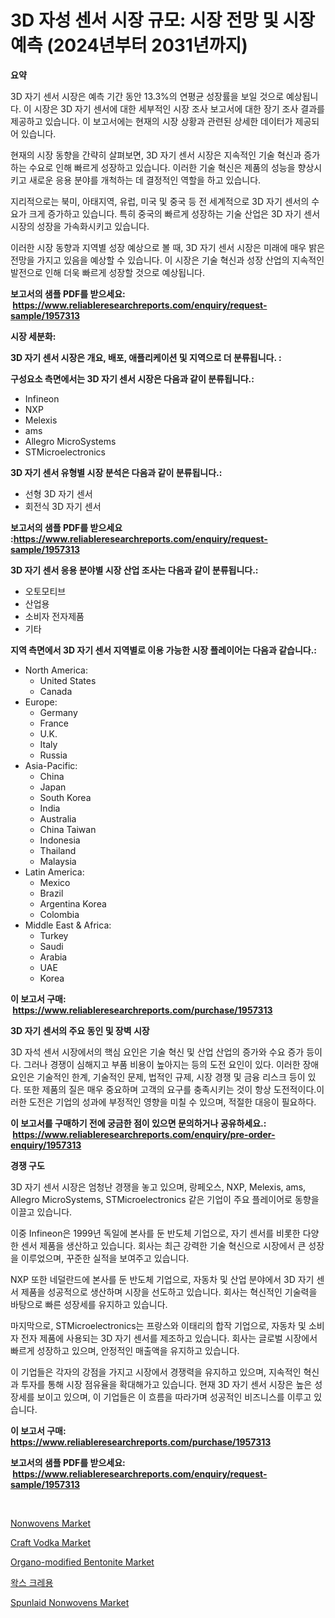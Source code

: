 <p><h1>3D 자성 센서 시장 규모: 시장 전망 및 시장 예측 (2024년부터 2031년까지)</h1></p><p><strong>요약</strong></p>
<p><p>3D 자기 센서 시장은 예측 기간 동안 13.3%의 연평균 성장률을 보일 것으로 예상됩니다. 이 시장은 3D 자기 센서에 대한 세부적인 시장 조사 보고서에 대한 장기 조사 결과를 제공하고 있습니다. 이 보고서에는 현재의 시장 상황과 관련된 상세한 데이터가 제공되어 있습니다.</p><p>현재의 시장 동향을 간략히 살펴보면, 3D 자기 센서 시장은 지속적인 기술 혁신과 증가하는 수요로 인해 빠르게 성장하고 있습니다. 이러한 기술 혁신은 제품의 성능을 향상시키고 새로운 응용 분야를 개척하는 데 결정적인 역할을 하고 있습니다.</p><p>지리적으로는 북미, 아태지역, 유럽, 미국 및 중국 등 전 세계적으로 3D 자기 센서의 수요가 크게 증가하고 있습니다. 특히 중국의 빠르게 성장하는 기술 산업은 3D 자기 센서 시장의 성장을 가속화시키고 있습니다.</p><p>이러한 시장 동향과 지역별 성장 예상으로 볼 때, 3D 자기 센서 시장은 미래에 매우 밝은 전망을 가지고 있음을 예상할 수 있습니다. 이 시장은 기술 혁신과 성장 산업의 지속적인 발전으로 인해 더욱 빠르게 성장할 것으로 예상됩니다.</p></p>
<p><strong>보고서의 샘플 PDF를 받으세요: &nbsp;<a href="https://www.reliableresearchreports.com/enquiry/request-sample/1957313">https://www.reliableresearchreports.com/enquiry/request-sample/1957313</a></strong></p>
<p><strong>시장 세분화:</strong></p>
<p><strong> 3D 자기 센서 시장은 개요, 배포, 애플리케이션 및 지역으로 더 분류됩니다. :</strong></p>
<p><strong>구성요소 측면에서는 3D 자기 센서 시장은 다음과 같이 분류됩니다.:</strong></p>
<p><ul><li>Infineon</li><li>NXP</li><li>Melexis</li><li>ams</li><li>Allegro MicroSystems</li><li>STMicroelectronics</li></ul></p>
<p><strong> 3D 자기 센서 유형별 시장 분석은 다음과 같이 분류됩니다.:</strong></p>
<p><ul><li>선형 3D 자기 센서</li><li>회전식 3D 자기 센서</li></ul></p>
<p><strong>보고서의 샘플 PDF를 받으세요 :<a href="https://www.reliableresearchreports.com/enquiry/request-sample/1957313">https://www.reliableresearchreports.com/enquiry/request-sample/1957313</a></strong></p>
<p><strong> 3D 자기 센서 응용 분야별 시장 산업 조사는 다음과 같이 분류됩니다.:</strong></p>
<p><ul><li>오토모티브</li><li>산업용</li><li>소비자 전자제품</li><li>기타</li></ul></p>
<p><strong>지역 측면에서 3D 자기 센서 지역별로 이용 가능한 시장 플레이어는 다음과 같습니다.:</strong></p>
<p><ul>
    <li>
        North America:
        <ul>
            <li>United States</li>
            <li>Canada</li>
        </ul>
    </li>
    <li>
        Europe:
        <ul>
            <li>Germany</li>
            <li>France</li>
            <li>U.K.</li>
            <li>Italy</li>
            <li>Russia</li>
        </ul>
    </li>
    <li>
        Asia-Pacific:
        <ul>
            <li>China</li>
            <li>Japan</li>
            <li>South Korea</li>
            <li>India</li>
            <li>Australia</li>
            <li>China Taiwan</li>
            <li>Indonesia</li>
            <li>Thailand</li>
            <li>Malaysia</li>
        </ul>
    </li>
    <li>
        Latin America:
        <ul>
            <li>Mexico</li>
            <li>Brazil</li>
            <li>Argentina Korea</li>
            <li>Colombia</li>
        </ul>
    </li>
    <li>
        Middle East & Africa:
        <ul>
            <li>Turkey</li>
            <li>Saudi</li>
            <li>Arabia</li>
            <li>UAE</li>
            <li>Korea</li>
        </ul>
    </li>
    </ul></p>
<p><strong>이 보고서 구매: &nbsp;<a href="https://www.reliableresearchreports.com/purchase/1957313">https://www.reliableresearchreports.com/purchase/1957313</a></strong></p>
<p><strong>3D 자기 센서의 주요 동인 및 장벽 시장</strong></p>
<p><p>3D 자석 센서 시장에서의 핵심 요인은 기술 혁신 및 산업 산업의 증가와 수요 증가 등이다. 그러나 경쟁이 심해지고 부품 비용이 높아지는 등의 도전 요인이 있다. 이러한 장애요인은 기술적인 한계, 기술적인 문제, 법적인 규제, 시장 경쟁 및 금융 리스크 등이 있다. 또한 제품의 질은 매우 중요하며 고객의 요구를 충족시키는 것이 항상 도전적이다.이러한 도전은 기업의 성과에 부정적인 영향을 미칠 수 있으며, 적절한 대응이 필요하다.</p></p>
<p><strong>이 보고서를 구매하기 전에 궁금한 점이 있으면 문의하거나 공유하세요.: &nbsp;<a href="https://www.reliableresearchreports.com/enquiry/pre-order-enquiry/1957313">https://www.reliableresearchreports.com/enquiry/pre-order-enquiry/1957313</a></strong></p>
<p><strong>경쟁 구도</strong></p>
<p><p>3D 자기 센서 시장은 엄청난 경쟁을 놓고 있으며, 랑페오스, NXP, Melexis, ams, Allegro MicroSystems, STMicroelectronics 같은 기업이 주요 플레이어로 동향을 이끌고 있습니다.</p><p>이중 Infineon은 1999년 독일에 본사를 둔 반도체 기업으로, 자기 센서를 비롯한 다양한 센서 제품을 생산하고 있습니다. 회사는 최근 강력한 기술 혁신으로 시장에서 큰 성장을 이루었으며, 꾸준한 실적을 보여주고 있습니다.</p><p>NXP 또한 네덜란드에 본사를 둔 반도체 기업으로, 자동차 및 산업 분야에서 3D 자기 센서 제품을 성공적으로 생산하며 시장을 선도하고 있습니다. 회사는 혁신적인 기술력을 바탕으로 빠른 성장세를 유지하고 있습니다.</p><p>마지막으로, STMicroelectronics는 프랑스와 이태리의 합작 기업으로, 자동차 및 소비자 전자 제품에 사용되는 3D 자기 센서를 제조하고 있습니다. 회사는 글로벌 시장에서 빠르게 성장하고 있으며, 안정적인 매출액을 유지하고 있습니다.</p><p>이 기업들은 각자의 강점을 가지고 시장에서 경쟁력을 유지하고 있으며, 지속적인 혁신과 투자를 통해 시장 점유율을 확대해가고 있습니다. 현재 3D 자기 센서 시장은 높은 성장세를 보이고 있으며, 이 기업들은 이 흐름을 따라가며 성공적인 비즈니스를 이루고 있습니다.</p></p>
<p><strong>이 보고서 구매: &nbsp; <a href="https://www.reliableresearchreports.com/purchase/1957313">https://www.reliableresearchreports.com/purchase/1957313</a></strong></p>
<p><strong>보고서의 샘플 PDF를 받으세요: &nbsp;<a href="https://www.reliableresearchreports.com/enquiry/request-sample/1957313">https://www.reliableresearchreports.com/enquiry/request-sample/1957313</a></strong><strong></strong></p>
<p>&nbsp;</p>
<p><p><a href="https://issuu.com/reportprime-2/docs/nonwovens-market-size-2030.pptx">Nonwovens Market</a></p><p><a href="https://view.publitas.com/reportprime-1/craft-vodka-market-size-and-examines-its-market-scope-with-a-primary-focus-on-growth-opportunities-and-forecasted-trends-spanning-from-2024-to-2031/">Craft Vodka Market</a></p><p><a href="https://view.publitas.com/reportprime-1/organo-modified-bentonite-market-offers-provide-insightful-data-for-the-time-period-from-2023-to-2030-and-also-provide-analysis-based-on-application-type-and-region/">Organo-modified Bentonite Market</a></p><p><a href="https://github.com/vseigx30c9a1j/Market-Research-Report-List-1/blob/main/9476217191055.md">왁스 크레용</a></p><p><a href="https://issuu.com/reportprime-2/docs/spunlaid-nonwovens-market-size-2030.pptx">Spunlaid Nonwovens Market</a></p></p>
